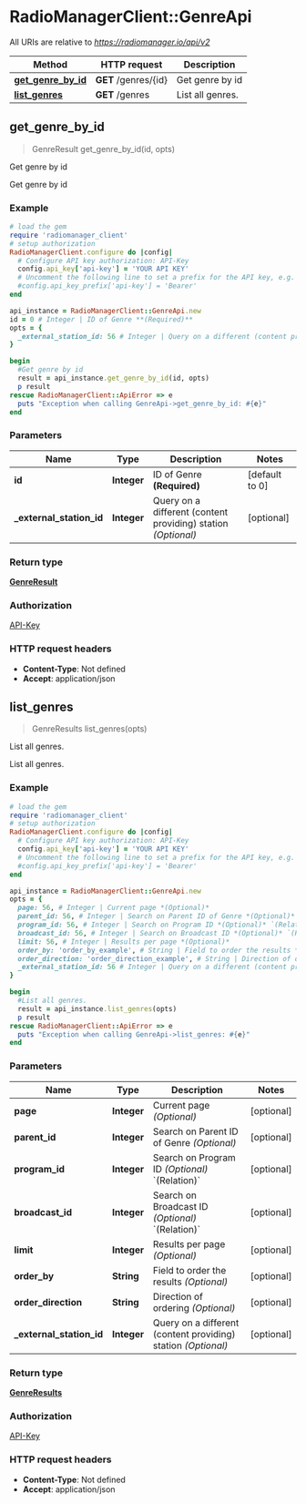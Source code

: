 # RadioManagerClient::GenreApi

All URIs are relative to *https://radiomanager.io/api/v2*

Method | HTTP request | Description
------------- | ------------- | -------------
[**get_genre_by_id**](GenreApi.md#get_genre_by_id) | **GET** /genres/{id} | Get genre by id
[**list_genres**](GenreApi.md#list_genres) | **GET** /genres | List all genres.



## get_genre_by_id

> GenreResult get_genre_by_id(id, opts)

Get genre by id

Get genre by id

### Example

```ruby
# load the gem
require 'radiomanager_client'
# setup authorization
RadioManagerClient.configure do |config|
  # Configure API key authorization: API-Key
  config.api_key['api-key'] = 'YOUR API KEY'
  # Uncomment the following line to set a prefix for the API key, e.g. 'Bearer' (defaults to nil)
  #config.api_key_prefix['api-key'] = 'Bearer'
end

api_instance = RadioManagerClient::GenreApi.new
id = 0 # Integer | ID of Genre **(Required)**
opts = {
  _external_station_id: 56 # Integer | Query on a different (content providing) station *(Optional)*
}

begin
  #Get genre by id
  result = api_instance.get_genre_by_id(id, opts)
  p result
rescue RadioManagerClient::ApiError => e
  puts "Exception when calling GenreApi->get_genre_by_id: #{e}"
end
```

### Parameters


Name | Type | Description  | Notes
------------- | ------------- | ------------- | -------------
 **id** | **Integer**| ID of Genre **(Required)** | [default to 0]
 **_external_station_id** | **Integer**| Query on a different (content providing) station *(Optional)* | [optional] 

### Return type

[**GenreResult**](GenreResult.md)

### Authorization

[API-Key](../README.md#API-Key)

### HTTP request headers

- **Content-Type**: Not defined
- **Accept**: application/json


## list_genres

> GenreResults list_genres(opts)

List all genres.

List all genres.

### Example

```ruby
# load the gem
require 'radiomanager_client'
# setup authorization
RadioManagerClient.configure do |config|
  # Configure API key authorization: API-Key
  config.api_key['api-key'] = 'YOUR API KEY'
  # Uncomment the following line to set a prefix for the API key, e.g. 'Bearer' (defaults to nil)
  #config.api_key_prefix['api-key'] = 'Bearer'
end

api_instance = RadioManagerClient::GenreApi.new
opts = {
  page: 56, # Integer | Current page *(Optional)*
  parent_id: 56, # Integer | Search on Parent ID of Genre *(Optional)*
  program_id: 56, # Integer | Search on Program ID *(Optional)* `(Relation)`
  broadcast_id: 56, # Integer | Search on Broadcast ID *(Optional)* `(Relation)`
  limit: 56, # Integer | Results per page *(Optional)*
  order_by: 'order_by_example', # String | Field to order the results *(Optional)*
  order_direction: 'order_direction_example', # String | Direction of ordering *(Optional)*
  _external_station_id: 56 # Integer | Query on a different (content providing) station *(Optional)*
}

begin
  #List all genres.
  result = api_instance.list_genres(opts)
  p result
rescue RadioManagerClient::ApiError => e
  puts "Exception when calling GenreApi->list_genres: #{e}"
end
```

### Parameters


Name | Type | Description  | Notes
------------- | ------------- | ------------- | -------------
 **page** | **Integer**| Current page *(Optional)* | [optional] 
 **parent_id** | **Integer**| Search on Parent ID of Genre *(Optional)* | [optional] 
 **program_id** | **Integer**| Search on Program ID *(Optional)* &#x60;(Relation)&#x60; | [optional] 
 **broadcast_id** | **Integer**| Search on Broadcast ID *(Optional)* &#x60;(Relation)&#x60; | [optional] 
 **limit** | **Integer**| Results per page *(Optional)* | [optional] 
 **order_by** | **String**| Field to order the results *(Optional)* | [optional] 
 **order_direction** | **String**| Direction of ordering *(Optional)* | [optional] 
 **_external_station_id** | **Integer**| Query on a different (content providing) station *(Optional)* | [optional] 

### Return type

[**GenreResults**](GenreResults.md)

### Authorization

[API-Key](../README.md#API-Key)

### HTTP request headers

- **Content-Type**: Not defined
- **Accept**: application/json

